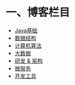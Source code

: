 # 一、博客栏目
- [Java基础](https://github.com/iRain93/Blog/projects/4) <br/>
- [数据结构](https://github.com/iRain93/Blog/projects/6) <br/>
- [计算机算法](https://github.com/iRain93/Blog/projects/5) <br/>
- [大数据](https://github.com/iRain93/Blog/projects/7) <br/>
- [研发 & 架构](https://github.com/iRain93/Blog/projects/3) <br/>
- [微服务](https://github.com/iRain93/Blog/projects/1) <br/>
- [开发工具](https://github.com/iRain93/Blog/projects/2) <br/>



